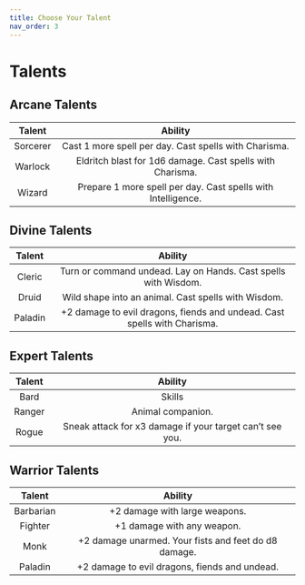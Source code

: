 ```yaml
---
title: Choose Your Talent
nav_order: 3
---
```


# Talents

## Arcane Talents

| Talent | Ability |
|:------:|:-------:|
| Sorcerer | Cast 1 more spell per day. Cast spells with Charisma. |
| Warlock | Eldritch blast for 1d6 damage. Cast spells with Charisma. |
| Wizard | Prepare 1 more spell per day. Cast spells with Intelligence. |

## Divine Talents

| Talent | Ability |
|:------:|:-------:|
| Cleric | Turn or command undead. Lay on Hands. Cast spells with Wisdom. |
| Druid | Wild shape into an animal. Cast spells with Wisdom. |
| Paladin | +2 damage to evil dragons, fiends and undead. Cast spells with Charisma. |

## Expert Talents

| Talent | Ability |
|:------:|:-------:|
| Bard | Skills |
| Ranger | Animal companion. |
| Rogue | Sneak attack for x3 damage if your target can’t see you. |

## Warrior Talents

| Talent | Ability |
|:------:|:-------:|
| Barbarian | +2 damage with large weapons. |
| Fighter | +1 damage with any weapon. |
| Monk | +2 damage unarmed. Your fists and feet do d8 damage. |
| Paladin | +2 damage to evil dragons, fiends and undead. |
